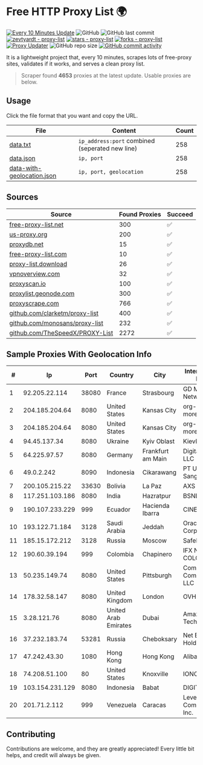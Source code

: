 
# Free HTTP Proxy List 🌍

[![Every 10 Minutes Update](https://github.com/mertguvencli/http-proxy-list/actions/workflows/main.yml/badge.svg?branch=main)](https://github.com/mertguvencli/http-proxy-list/actions/workflows/main.yml)
![GitHub](https://img.shields.io/github/license/mertguvencli/http-proxy-list)
![GitHub last commit](https://img.shields.io/github/last-commit/mertguvencli/http-proxy-list)
[![zevtyardt - proxy-list](https://img.shields.io/static/v1?label=zevtyardt&message=proxy-list&color=blue&logo=github)](https://github.com/zevtyardt/proxy-list "Go to GitHub repo")
[![stars - proxy-list](https://img.shields.io/github/stars/zevtyardt/proxy-list?style=social)](https://github.com/zevtyardt/proxy-list)
[![forks - proxy-list](https://img.shields.io/github/forks/zevtyardt/proxy-list?style=social)](https://github.com/zevtyardt/proxy-list)
[![Proxy Updater](https://github.com/zevtyardt/proxy-list/workflows/Proxy%20Updater/badge.svg)](https://github.com/zevtyardt/proxy-list/actions?query=workflow:"Proxy+Updater")
![GitHub repo size](https://img.shields.io/github/repo-size/zevtyardt/proxy-list)
[![GitHub commit activity](https://img.shields.io/github/commit-activity/m/zevtyardt/proxy-list?logo=commits)](https://github.com/zevtyardt/proxy-list/commits/main)

It is a lightweight project that, every 10 minutes, scrapes lots of free-proxy sites, validates if it works, and serves a clean proxy list.

> Scraper found **4653** proxies at the latest update. Usable proxies are below.

## Usage

Click the file format that you want and copy the URL.

|File|Content|Count|
|----|-------|-----|
|[data.txt](https://raw.githubusercontent.com/mertguvencli/http-proxy-list/main/proxy-list/data.txt)|`ip_address:port` combined (seperated new line)|258|
|[data.json](https://raw.githubusercontent.com/mertguvencli/http-proxy-list/main/proxy-list/data.json)|`ip, port`|258|
|[data-with-geolocation.json](https://raw.githubusercontent.com/mertguvencli/http-proxy-list/main/proxy-list/data-with-geolocation.json)|`ip, port, geolocation`|258|

## Sources

|Source|Found Proxies|Succeed|
|------|-------------|-------|
|[free-proxy-list.net](https://free-proxy-list.net)|300|✅|
|[us-proxy.org](https://www.us-proxy.org)|200|✅|
|[proxydb.net](http://proxydb.net)|15|✅|
|[free-proxy-list.com](https://free-proxy-list.com/?page=&port=&type%5B%5D=http&type%5B%5D=https&up_time=0&search=Search)|10|✅|
|[proxy-list.download](https://www.proxy-list.download/HTTP)|26|✅|
|[vpnoverview.com](https://vpnoverview.com/privacy/anonymous-browsing/free-proxy-servers)|32|✅|
|[proxyscan.io](https://www.proxyscan.io)|100|✅|
|[proxylist.geonode.com](https://proxylist.geonode.com/api/proxy-list?limit=300&page=1&sort_by=lastChecked&sort_type=desc&protocols=http,https)|300|✅|
|[proxyscrape.com](https://api.proxyscrape.com/v2/?request=displayproxies&protocol=http&timeout=10000&country=all&ssl=all&anonymity=all)|766|✅|
|[github.com/clarketm/proxy-list](https://raw.githubusercontent.com/clarketm/proxy-list/master/proxy-list-raw.txt)|400|✅|
|[github.com/monosans/proxy-list](https://raw.githubusercontent.com/monosans/proxy-list/main/proxies/http.txt)|232|✅|
|[github.com/TheSpeedX/PROXY-List](https://raw.githubusercontent.com/TheSpeedX/PROXY-List/master/http.txt)|2272|✅|


## Sample Proxies With Geolocation Info

|#|Ip|Port|Country|City|Internet Service Provider|
|-|--|----|-------|----|-------------------------|
|1|92.205.22.114|38080|France|Strasbourg|GD MASS Network|
|2|204.185.204.64|8080|United States|Kansas City|org-morenet.more.net|
|3|204.185.204.64|8080|United States|Kansas City|org-morenet.more.net|
|4|94.45.137.34|8080|Ukraine|Kyiv Oblast|Kievline LLC|
|5|64.225.97.57|8080|Germany|Frankfurt am Main|DigitalOcean, LLC|
|6|49.0.2.242|8090|Indonesia|Cikarawang|PT Usaha Adi Sanggoro|
|7|200.105.215.22|33630|Bolivia|La Paz|AXS Bolivia S. A.|
|8|117.251.103.186|8080|India|Hazratpur|BSNL Internet|
|9|190.107.233.229|999|Ecuador|Hacienda Ibarra|CINECABLE TV|
|10|193.122.71.184|3128|Saudi Arabia|Jeddah|Oracle Corporation|
|11|185.15.172.212|3128|Russia|Moscow|SafeData LLC|
|12|190.60.39.194|999|Colombia|Chapinero|IFX NETWORKS COLOMBIA|
|13|50.235.149.74|8080|United States|Pittsburgh|Comcast Cable Communications, LLC|
|14|178.32.58.147|8080|United Kingdom|London|OVH ISP|
|15|3.28.121.76|8080|United Arab Emirates|Dubai|Amazon Technologies Inc.|
|16|37.232.183.74|53281|Russia|Cheboksary|Net By Net Holding LLC|
|17|47.242.43.30|1080|Hong Kong|Hong Kong|Alibaba.com LLC|
|18|74.208.51.100|80|United States|Knoxville|IONOS SE|
|19|103.154.231.129|8080|Indonesia|Babat|DIGITNET|
|20|201.71.2.112|999|Venezuela|Caracas|Level 3 Communications, Inc.|



## Contributing

Contributions are welcome, and they are greatly appreciated! Every
little bit helps, and credit will always be given.

